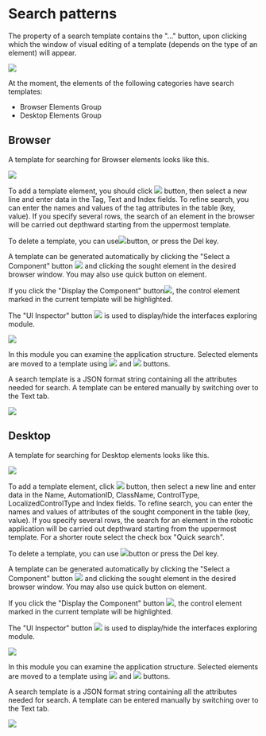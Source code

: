 # Search patterns

The property of a search template contains the "..." button, upon clicking which the window of visual editing of a template (depends on the type of an element) will appear.

![](<../.gitbook/assets/0 (8).png>)

At the moment, the elements of the following categories have search templates:

* Browser Elements Group
* Desktop Elements Group

## Browser

A template for searching for Browser elements looks like this.

![](<../.gitbook/assets/0 (9).png>)

To add a template element, you should click ![](<../.gitbook/assets/1 (49).png>) button, then select a new line and enter data in the Tag, Text and Index fields. To refine search, you can enter the names and values of the tag attributes in the table (key, value). If you specify several rows, the search of an element in the browser will be carried out depthward starting from the uppermost template.

To delete a template, you can use![](<../.gitbook/assets/2 (2).png>)button, or press the Del key.

A template can be generated automatically by clicking the "Select a Component" button ![](<../.gitbook/assets/3 (12).png>) and clicking the sought element in the desired browser window. You may also use quick button on element.

If you click the "Display the Component" button![](<../.gitbook/assets/4 (10).png>), the control element marked in the current template will be highlighted.

The "UI Inspector" button ![](<../.gitbook/assets/5 (8).png>) is used to display/hide the interfaces exploring module.

![](<../.gitbook/assets/6 (4).png>)

In this module you can examine the application structure. Selected elements are moved to a template using ![](<../.gitbook/assets/7 (7).png>) and ![](<../.gitbook/assets/8 (4).png>) buttons.

A search template is a JSON format string containing all the attributes needed for search. A template can be entered manually by switching over to the Text tab.

![](<../.gitbook/assets/9 (8).png>)

## Desktop

A template for searching for Desktop elements looks like this.

![](<../.gitbook/assets/0 (49).png>)

To add a template element, click ![](<../.gitbook/assets/1 (59).png>) button, then select a new line and enter data in the Name, AutomationID, ClassName, ControlType, LocalizedControlType and Index fields. To refine search, you can enter the names and values of attributes of the sought component in the table (key, value). If you specify several rows, the search for an element in the robotic application will be carried out depthward starting from the uppermost template. For a shorter route select the check box "Quick search".

To delete a template, you can use ![](<../.gitbook/assets/2 (7).png>)button or press the Del key.

A template can be generated automatically by clicking the "Select a Component" button ![](<../.gitbook/assets/3 (7).png>) and clicking the sought element in the desired browser window. You may also use quick button on element.

If you click the "Display the Component" button ![](<../.gitbook/assets/4 (9).png>), the control element marked in the current template will be highlighted.

The "UI Inspector" button ![](<../.gitbook/assets/5 (6).png>) is used to display/hide the interfaces exploring module.

![](<../.gitbook/assets/6 (2).png>)

In this module you can examine the application structure. Selected elements are moved to a template using ![](<../.gitbook/assets/7 (5).png>) and ![](<../.gitbook/assets/8 (6).png>) buttons.

A search template is a JSON format string containing all the attributes needed for search. A template can be entered manually by switching over to the Text tab.

![](<../.gitbook/assets/9 (3).png>)

